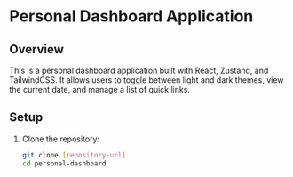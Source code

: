 # Personal Dashboard Application

## Overview

This is a personal dashboard application built with React, Zustand, and TailwindCSS. It allows users to toggle between light and dark themes, view the current date, and manage a list of quick links.

## Setup

1. Clone the repository:
   ```bash
   git clone [repository-url]
   cd personal-dashboard

